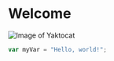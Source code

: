 # Welcome

![Image of Yaktocat](https://octodex.github.com/images/yaktocat.png)


``` javascript
var myVar = "Hello, world!";
```
